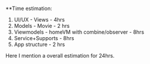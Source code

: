 **Time estimation:
1. UI/UX - Views - 4hrs
2. Models - Movie - 2 hrs
3. Viewmodels - homeVM with combine/observer - 8hrs
4. Service+Supports - 8hrs
5. App structure - 2 hrs

Here I mention a overall estimation for 24hrs.
